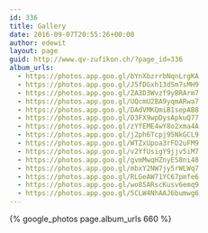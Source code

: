 ```yaml
---
id: 336
title: Gallery
date: 2016-09-07T20:55:26+00:00
author: edewit
layout: page
guid: http://www.qv-zufikon.ch/?page_id=336
album_urls:
  - https://photos.app.goo.gl/bYnXbzrrbNqnLrgKA
  - https://photos.app.goo.gl/J5fDGxh13dSm7sMH9
  - https://photos.app.goo.gl/ZA3D3Wvzf9yBRArm7
  - https://photos.app.goo.gl/UQcmU2BA9yqmARwa7
  - https://photos.app.goo.gl/DAdVMKQmiB1sepAB8
  - https://photos.app.goo.gl/D3FX9wpDysApkuQ77
  - https://photos.app.goo.gl/zYfEME4wY8o2xma4A
  - https://photos.app.goo.gl/j2ph6Tcpj95NkGCL9
  - https://photos.app.goo.gl/WTZxUpoa3rFD2uFM9
  - https://photos.app.goo.gl/v2YfUsigY9jjv5iM7
  - https://photos.app.goo.gl/gvmMwqHZnyES8ni48
  - https://photos.app.goo.gl/mbxY2NW7jy5rWLWq7
  - https://photos.app.goo.gl/RLGeAW71YC67pmfe6
  - https://photos.app.goo.gl/wo85ARscKusv6emq9
  - https://photos.app.goo.gl/5CLW4NhAAJ6bumwg6
---
```


{% google_photos page.album_urls 660 %}
